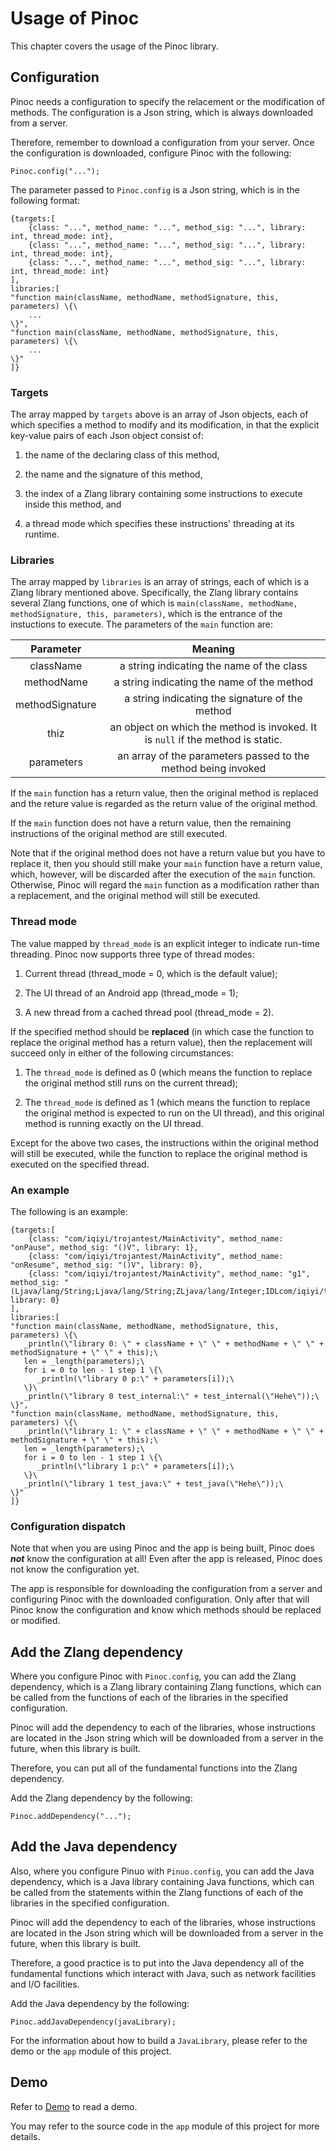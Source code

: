 # Usage of Pinoc

This chapter covers the usage of the Pinoc library.

## Configuration

Pinoc needs a configuration to specify the relacement or the modification of methods.
The configuration is a Json string, which is always downloaded from a server.

Therefore, remember to download a configuration from your server.
Once the configuration is downloaded, configure Pinoc with the following:

```
Pinoc.config("...");
```

The parameter passed to `Pinoc.config` is a Json string, which is in the following format:

```
{targets:[
    {class: "...", method_name: "...", method_sig: "...", library: int, thread_mode: int},
    {class: "...", method_name: "...", method_sig: "...", library: int, thread_mode: int},
    {class: "...", method_name: "...", method_sig: "...", library: int, thread_mode: int}
],
libraries:[
"function main(className, methodName, methodSignature, this, parameters) \{\
    ...
\}",
"function main(className, methodName, methodSignature, this, parameters) \{\
    ...
\}"
]}
```

### Targets

The array mapped by `targets` above is an array of Json objects, each of which specifies a method
to modify and its modification, in that the explicit key-value pairs of each Json object consist of:

1. the name of the declaring class of this method,

2. the name and the signature of this method,

3. the index of a Zlang library containing some instructions to execute inside this method, and

4. a thread mode which specifies these instructions' threading at its runtime.

### Libraries

The array mapped by `libraries` is an array of strings, each of which is a Zlang library mentioned above.
Specifically, the Zlang library contains several Zlang functions, one of which
is `main(className, methodName, methodSignature, this, parameters)`,
which is the entrance of the instuctions to execute.
The parameters of the `main` function are:

| Parameter | Meaning |
| :------: | :------:|
|  className | a string indicating the name of the class|
|  methodName | a string indicating the name of the method|
|  methodSignature| a string indicating the signature of the method|
|  thiz      | an object on which the method is invoked. It is `null` if the method is static.|
| parameters| an array of the parameters passed to the method being invoked|

If the `main` function has a return value, then the original method is replaced and the reture value
is regarded as the return value of the original method.

If the `main` function does not have a return value, then the remaining instructions of the original
method are still executed.

Note that if the original method does not have a return value but you have to replace it, then
you should still make your `main` function have a return value, which, however, will be discarded after
the execution of the `main` function.
Otherwise, Pinoc will regard the `main` function as a modification rather than a replacement,
and the original method will still be executed.

### Thread mode

The value mapped by `thread_mode` is an explicit integer to indicate run-time threading.
Pinoc now supports three type of thread modes:

1. Current thread (thread_mode = 0, which is the default value);

2. The UI thread of an Android app (thread_mode = 1);

3. A new thread from a cached thread pool (thread_mode = 2).

If the specified method should be **replaced**
(in which case the function to replace the original method has a return value),
then the replacement will succeed only in either of the following circumstances:

1. The `thread_mode` is defined as 0 (which means the function to replace the original method still runs on the current thread);

2. The `thread_mode` is defined as 1 (which means the function to replace the original method is expected to run on the UI thread),
and this original method is running exactly on the UI thread.

Except for the above two cases, the instructions within the original method will still be executed,
while the function to replace the original method is executed on the specified thread.

### An example

The following is an example:

```
{targets:[
    {class: "com/iqiyi/trojantest/MainActivity", method_name: "onPause", method_sig: "()V", library: 1},
    {class: "com/iqiyi/trojantest/MainActivity", method_name: "onResume", method_sig: "()V", library: 0},
    {class: "com/iqiyi/trojantest/MainActivity", method_name: "g1", method_sig: "(Ljava/lang/String;Ljava/lang/String;ZLjava/lang/Integer;IDLcom/iqiyi/trojantest/MainActivity;Ljava/lang/Boolean;)V", library: 0}
],
libraries:[
"function main(className, methodName, methodSignature, this, parameters) \{\
   _println(\"library 0: \" + className + \" \" + methodName + \" \" + methodSignature + \" \" + this);\
   len = _length(parameters);\
   for i = 0 to len - 1 step 1 \{\
      _println(\"library 0 p:\" + parameters[i]);\
   \}\
   _println(\"library 0 test_internal:\" + test_internal(\"Hehe\"));\
\}",
"function main(className, methodName, methodSignature, this, parameters) \{\
   _println(\"library 1: \" + className + \" \" + methodName + \" \" + methodSignature + \" \" + this);\
   len = _length(parameters);\
   for i = 0 to len - 1 step 1 \{\
      _println(\"library 1 p:\" + parameters[i]);\
   \}\
   _println(\"library 1 test_java:\" + test_java(\"Hehe\"));\
\}"
]}
```

### Configuration dispatch

Note that when you are using Pinoc and the app is being built,
Pinoc does ***not*** know the configuration at all!
Even after the app is released, Pinoc does not know the configuration yet.

The app is responsible for downloading the configuration from a server
and configuring Pinoc with the downloaded configuration.
Only after that will Pinoc know the configuration and know which methods
should be replaced or modified.

## Add the Zlang dependency

Where you configure Pinoc with `Pinoc.config`,
you can add the Zlang dependency, which is a Zlang library containing Zlang functions,
which can be called from the functions of each of the libraries in the specified configuration.

Pinoc will add the dependency to each of the libraries, whose instructions are located
in the Json string which will be downloaded from a server in the future, when this library is built.

Therefore, you can put all of the fundamental functions into the Zlang dependency.

Add the Zlang dependency by the following:

```
Pinoc.addDependency("...");
```

## Add the Java dependency

Also, where you configure Pinuo with `Pinuo.config`,
you can add the Java dependency, which is a Java library containing Java functions,
which can be called from the statements within the Zlang functions of each of the libraries
in the specified configuration.

Pinoc will add the dependency to each of the libraries, whose instructions are located
in the Json string which will be downloaded from a server in the future, when this library is built.

Therefore, a good practice is to put into the Java dependency
all of the fundamental functions which interact with Java,
such as network facilities and I/O facilities.

Add the Java dependency by the following:

```
Pinoc.addJavaDependency(javaLibrary);
```

For the information about how to build a `JavaLibrary`, please refer to the demo or the `app` module
of this project.

## Demo

Refer to [Demo](pinoc_demo.md) to read a demo.

You may refer to the source code in the `app` module of this project for more details.
